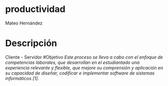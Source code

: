 # productividad
Mateo Hernández
# Descripción
Cliente - Servidor
#Objetivo
 _Este  proceso se lleva a cabo con el enfoque de competencias laborales, que desarrollan en el estudiantado 
una experiencia relevante y flexible, que mejore su comprensión y aplicación en su capacidad de diseñar, codificar e implementar 
software de sistemas informáticos [1]._ 
 

